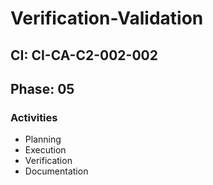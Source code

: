 # Verification-Validation

## CI: CI-CA-C2-002-002
## Phase: 05

### Activities
- Planning
- Execution
- Verification
- Documentation
